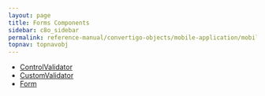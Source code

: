 ```yaml
---
layout: page
title: Forms Components
sidebar: c8o_sidebar
permalink: reference-manual/convertigo-objects/mobile-application/mobile-components/form-components/
topnav: topnavobj
---
```

* [ControlValidator](controlvalidator/)
* [CustomValidator](customvalidator/)
* [Form](form/)
